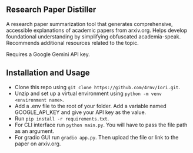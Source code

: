 ## Research Paper Distiller

A research paper summarization tool that generates comprehensive, accessible explanations of academic papers from arxiv.org. Helps develop foundational understanding by simplifying obfuscated academia-speak. Recommends additional resources related to the topic.

Requires a Google Gemini API key.

## Installation and Usage

- Clone this repo using `git clone https://github.com/4rnv/Iori.git`.
- Unzip and set up a virtual environment using `python -m venv <environment name>`.
- Add a .env file to the root of your folder. Add a variable named GOOGLE_API_KEY and give your API key as the value.
- Run `pip install -r requirements.txt`.
- For CLI interface run `python main.py`. You will have to pass the file path as an argument.
- For gradio GUI run `gradio app.py`. Then upload the file or link to the paper on arxiv.org.
